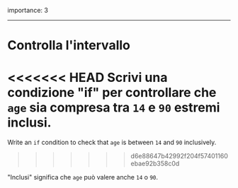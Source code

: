 importance: 3

---

# Controlla l'intervallo

<<<<<<< HEAD
Scrivi una condizione "if" per controllare che `age` sia compresa tra `14` e `90` estremi inclusi.
=======
Write an `if` condition to check that `age` is between `14` and `90` inclusively.
>>>>>>> d6e88647b42992f204f57401160ebae92b358c0d

"Inclusi" significa che `age` può valere anche `14` o `90`.
